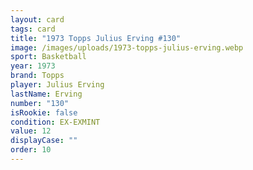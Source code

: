```yaml
---
layout: card
tags: card
title: "1973 Topps Julius Erving #130"
image: /images/uploads/1973-topps-julius-erving.webp
sport: Basketball
year: 1973
brand: Topps
player: Julius Erving
lastName: Erving
number: "130"
isRookie: false
condition: EX-EXMINT
value: 12
displayCase: ""
order: 10
---
```

